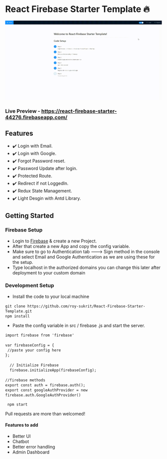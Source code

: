 # React Firebase Starter Template 🔥

![](react-firebase-demo.gif)

### Live Preview - https://react-firebase-starter-44276.firebaseapp.com/

## Features
* ✔️ Login with Email.
* ✔️ Login with Google.
* ✔️ Forgot Password reset.
* ✔️ Password Update after login.
* ✔️ Protected Route.
* ✔️ Redirect if not LoggedIn.
* ✔️ Redux State Management.
* ✔️ Light Desgin with Antd Library.
 

## Getting Started

### Firebase Setup

* Login to <a href=https://firebase.google.com/>Firebase</a> & create a new Project.
* After that create a new App and copy the config variable.
* Make sure to go to Authentication tab ---> Sign method in the console and select Email and Google Authentication as we are using these for the setup.
* Type localhost in the authorized domains you can change this later after deployment to your custom domain


### Development Setup

* Install the code to your local machine
```
git clone https://github.com/roy-sukrit/React-Firebase-Starter-Template.git
npm install
```
* Paste the config variable in src / firebase .js and start the server.
```
import firebase from 'firebase'

var firebaseConfig = {
 //paste your config here
};

  // Initialize Firebase
  firebase.initializeApp(firebaseConfig);

//firebase methods  
export const auth = firebase.auth();
export const googleAuthProvider = new firebase.auth.GoogleAuthProvider()
```

```
 npm start 
```

Pull requests are more than welcomed!

#### Features to add

* Better UI
* Chatbot
* Better error handling
* Admin Dashboard

